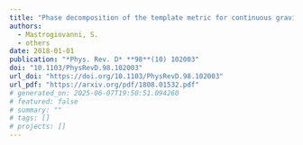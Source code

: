 ```yaml
---
title: "Phase decomposition of the template metric for continuous gravitational-wave searches"
authors:
  - Mastrogiovanni, S.
  - others
date: 2018-01-01
publication: "*Phys. Rev. D* **98**(10) 102003"
doi: "10.1103/PhysRevD.98.102003"
url_doi: "https://doi.org/10.1103/PhysRevD.98.102003"
url_pdf: "https://arxiv.org/pdf/1808.01532.pdf"
# generated_on: 2025-06-07T19:50:51.094260
# featured: false
# summary: ""
# tags: []
# projects: []
---
```

